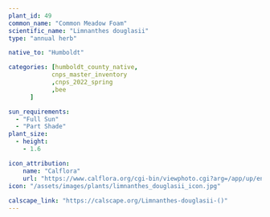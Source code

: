 ```yaml
---
plant_id: 49
common_name: "Common Meadow Foam"
scientific_name: "Limnanthes douglasii"
type: "annual herb"

native_to: "Humboldt"

categories: [humboldt_county_native,
            cnps_master_inventory
            ,cnps_2022_spring
            ,bee
      ]

sun_requirements:
  - "Full Sun"
  - "Part Shade"
plant_size:
  - height: 
    - 1.6

icon_attribution: 
    name: "Calflora"
    url: "https://www.calflora.org/cgi-bin/viewphoto.cgi?arg=/app/up/entry/303/90955.jpg" 
icon: "/assets/images/plants/limnanthes_douglasii_icon.jpg"
 
calscape_link: "https://calscape.org/Limnanthes-douglasii-()"
---
```


